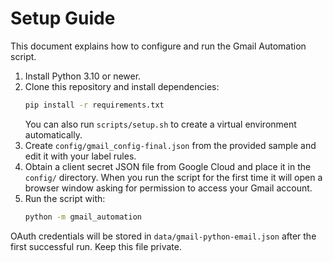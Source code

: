 # Setup Guide

This document explains how to configure and run the Gmail Automation script.

1. Install Python 3.10 or newer.
1. Clone this repository and install dependencies:
   ```bash
   pip install -r requirements.txt
   ```
   You can also run `scripts/setup.sh` to create a virtual environment automatically.
1. Create `config/gmail_config-final.json` from the provided sample and edit it with
   your label rules.
1. Obtain a client secret JSON file from Google Cloud and place it in the
   `config/` directory. When you run the script for the first time it will open a
   browser window asking for permission to access your Gmail account.
1. Run the script with:
   ```bash
   python -m gmail_automation
   ```

OAuth credentials will be stored in `data/gmail-python-email.json` after the first
successful run. Keep this file private.
